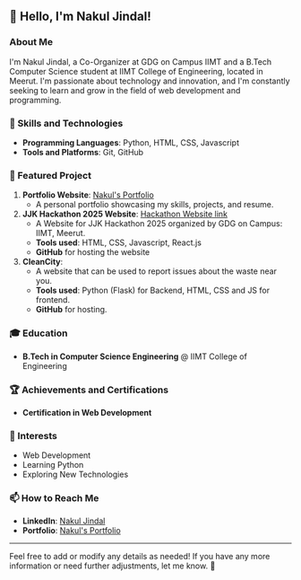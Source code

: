## 👋 Hello, I'm Nakul Jindal!

### About Me
I'm Nakul Jindal, a Co-Organizer at GDG on Campus IIMT and a B.Tech Computer Science student at IIMT College of Engineering, located in Meerut. I'm passionate about technology and innovation, and I'm constantly seeking to learn and grow in the field of web development and programming.

### 🚀 Skills and Technologies
- **Programming Languages**: Python, HTML, CSS, Javascript
- **Tools and Platforms**: Git, GitHub

### 🌟 Featured Project
1. **Portfolio Website**: [Nakul's Portfolio](https://nakuljindal.me)
   - A personal portfolio showcasing my skills, projects, and resume.
2. **JJK Hackathon 2025 Website**: [Hackathon Website link](https://JJKHackathon.xyz)
   - A Website for JJK Hackathon 2025 organized by GDG on Campus: IIMT, Meerut.
   - **Tools used**: HTML, CSS, Javascript, React.js
   - **GitHub** for hosting the website
3. **CleanCity**:
   - A website that can be used to report issues about the waste near you.
   - **Tools used**: Python (Flask) for Backend, HTML, CSS and JS for frontend.
   - **GitHub** for hosting. 
### 🎓 Education
- **B.Tech in Computer Science Engineering** @ IIMT College of Engineering

### 🏆 Achievements and Certifications
- **Certification in Web Development**

### 🌱 Interests
- Web Development
- Learning Python
- Exploring New Technologies

### 📫 How to Reach Me
- **LinkedIn**: [Nakul Jindal](https://www.linkedin.com/in/Nakul-jindal)
- **Portfolio**: [Nakul's Portfolio](https://nakuljindal.me)

---

Feel free to add or modify any details as needed! If you have any more information or need further adjustments, let me know. 🚀
